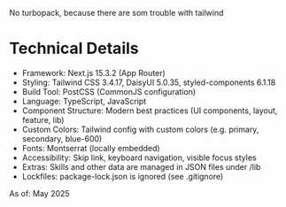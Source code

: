 No turbopack, because there are som trouble with tailwind

# Technical Details

- Framework: Next.js 15.3.2 (App Router)
- Styling: Tailwind CSS 3.4.17, DaisyUI 5.0.35, styled-components 6.1.18
- Build Tool: PostCSS (CommonJS configuration)
- Language: TypeScript, JavaScript
- Component Structure: Modern best practices (UI components, layout, feature, lib)
- Custom Colors: Tailwind config with custom colors (e.g. primary, secondary, blue-600)
- Fonts: Montserrat (locally embedded)
- Accessibility: Skip link, keyboard navigation, visible focus styles
- Extras: Skills and other data are managed in JSON files under /lib
- Lockfiles: package-lock.json is ignored (see .gitignore)

As of: May 2025
